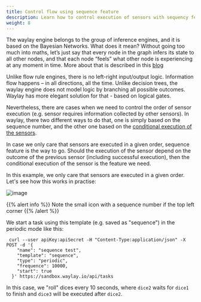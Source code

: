 ```yaml
---
title: Control flow using sequence feature
description: Learn how to control execution of sensors with sequency feature
weight: 8
---
```


The waylay engine belongs to the group of inference engines, and it is based on the Bayesian Networks. What does it mean? Without going too much into maths, let’s just say that every node in the graph infers its state to all other nodes, and that each node “feels” what other node is experiencing at any moment in time. More about that is described in this [blog](http://www.waylay.io/blog-one-rules-engine-to-rule-them-all.html)

Unlike flow rule engines, there is no left-right input/output logic. Information flow happens – in all directions, all the time. Unlike decision trees, the waylay engine does not model logic by branching all possible outcomes. Waylay has more elegant solution for that - based on logical gates.

Nevertheless, there are cases when we need to control the order of sensor execution (e.g. sensor requires information collected by other sensors). In waylay, there two different ways to do that, one is simply based on the sequence number, and the other one based on the [conditional execution of the sensors](/patterns/flow-control/). 

In case we only care that sensors are executed in a given order, sequence feature is the way to go. Should the execution of the sensor depend on the outcome of the previous sensor (including successful execution), then the conditional execution of the sensor is the feature we need.

In this example, we only care that sensors are executed in a given order. Let's see how this works in practise:

![image](/rules/sequence/sequence.png)

{{% alert info %}}
Note the small icon with a sequence number if the top left corner
{{% /alert %}}

We start a task using this template (e.g. saved as "sequence") in the periodic mode like this:

```
 curl --user apiKey:apiSecret -H "Content-Type:application/json" -X POST -d '{
    "name": "sequence test",
    "template": "sequence",
    "type": "periodic",
    "frequence": 10000,
    "start": true
  }' https://sandbox.waylay.io/api/tasks
 ```

In this case, we "roll" dices every 10 seconds, where `dice2` waits for `dice1` to finish and `dice3` will be executed after `dice2`.





